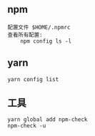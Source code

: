 ## npm

    配置文件 $HOME/.npmrc
    查看所有配置:
        npm config ls -l

    
## yarn

    yarn config list

## 工具

    yarn global add npm-check
    npm-check -u
